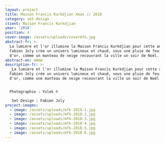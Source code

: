 ```yaml
---
layout: project
title: Maison Francis Kurkdjian Xmas // 2018
category: set-design
client: Maison Francis Kurkdjian
year: '2018'
position: 4
cover-image: /assets/uploads/covermfk.jpg
abstract-fr: >-
  La lumière et l'or illumine la Maison Francis Kurkdjian pour cette année.
  Fabien Joly crée un univers lumineux et chaud, sous une pluie de feuilles
  d'or, comme un manteau de neige recouvrant la ville un soir de Noël...
abstract-en: mmmm
description-fr: >-
  _La lumière et l'or illumine la Maison Francis Kurkdjian pour cette année.
  Fabien Joly crée un univers lumineux et chaud, sous une pluie de feuilles
  d'or, comme une manteau de neige recouvrant la ville un soir de Noël..._


  Photographie : Yulek ©

   Set Design : Fabien Joly
project-images:
  - image: /assets/uploads/mfk-2018-1.jpg
  - image: /assets/uploads/mfk-2018-2.jpg
  - image: /assets/uploads/mfk-2018-3.jpg
  - image: /assets/uploads/mfk-2018-4.jpg
  - image: /assets/uploads/mfk-2018-5.jpg
  - image: /assets/uploads/mfk-2018-6.jpg
---
```


